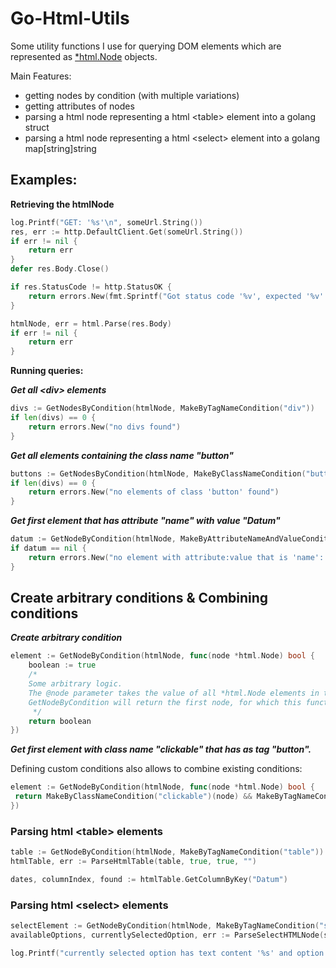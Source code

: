 # Go-Html-Utils

Some utility functions I use for querying DOM elements which are represented as [*html.Node](https://pkg.go.dev/golang.org/x/net/html) objects.

Main Features:
- getting nodes by condition (with multiple variations)
- getting attributes of nodes
- parsing a html node representing a html \<table\> element into a golang struct
- parsing a html node representing a html \<select\> element into a golang map\[string\]string


## Examples:

**Retrieving the htmlNode**

````go
log.Printf("GET: '%s'\n", someUrl.String())
res, err := http.DefaultClient.Get(someUrl.String())
if err != nil {
	return err
}
defer res.Body.Close()

if res.StatusCode != http.StatusOK {
	return errors.New(fmt.Sprintf("Got status code '%v', expected '%v'.", res.StatusCode, http.StatusOK))
}

htmlNode, err = html.Parse(res.Body)
if err != nil {
	return err
}
````

**Running queries:**

***Get all \<div\> elements***

````go
divs := GetNodesByCondition(htmlNode, MakeByTagNameCondition("div"))
if len(divs) == 0 {
	return errors.New("no divs found")
}
````

***Get all elements containing the class name "button"***

````go
buttons := GetNodesByCondition(htmlNode, MakeByClassNameCondition("button"))
if len(divs) == 0 {
	return errors.New("no elements of class 'button' found")
}
````

***Get first element that has attribute "name" with value "Datum"***

````go
datum := GetNodeByCondition(htmlNode, MakeByAttributeNameAndValueCondition("name", "Datum"))
if datum == nil {
	return errors.New("no element with attribute:value that is 'name':'Datum' found")
}
````

## Create arbitrary conditions & Combining conditions

***Create arbitrary condition***
````go
element := GetNodeByCondition(htmlNode, func(node *html.Node) bool {
	boolean := true
	/*
	Some arbitrary logic.
	The @node parameter takes the value of all *html.Node elements in the tree of @htmlNode for which this function is evaluated.
	GetNodeByCondition will return the first node, for which this function evaluates true.
	 */
	return boolean
})
````

***Get first element with class name "clickable" that has as tag "button".***

Defining custom conditions also allows to combine existing conditions:

````go
element := GetNodeByCondition(htmlNode, func(node *html.Node) bool {
 return MakeByClassNameCondition("clickable")(node) && MakeByTagNameCondition("button")(node)
})
````

### Parsing html \<table\> elements

````go
table := GetNodeByCondition(htmlNode, MakeByTagNameCondition("table"))
htmlTable, err := ParseHtmlTable(table, true, true, "")

dates, columnIndex, found := htmlTable.GetColumnByKey("Datum")
````

### Parsing html \<select\> elements

````go
selectElement := GetNodeByCondition(htmlNode, MakeByTagNameCondition("select"))
availableOptions, currentlySelectedOption, err := ParseSelectHTMLNode(selectElement)

log.Printf("currently selected option has text content '%s' and option value '%s'\n", currentlySelectedOption, availableOptions[currentlySelectedOption])
````

